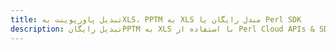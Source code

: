 ---title: تبدیل پاورپوینت بهXLS، PPTM به XLS مبدل رایگان یا Perl SDKdescription: تبدیل رایگانPPTM به XLS با استفاده از Perl Cloud APIs & SDK. همچنین اسناد Microsoft PowerPoint را در Cloud ایجاد، ویرایش و رندر کنید.---